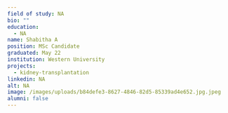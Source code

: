 ```yaml
---
field of study: NA
bio: ""
education:
  - NA
name: Shabitha A
position: MSc Candidate
graduated: May 22
institution: Western University
projects:
  - kidney-transplantation
linkedin: NA
alt: NA
image: /images/uploads/b84defe3-8627-4846-82d5-85339ad4e652.jpg.jpeg
alumni: false
---
```

